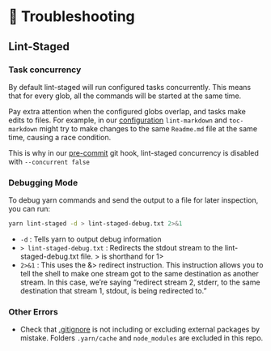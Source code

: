 # 💪 Troubleshooting

## Lint-Staged

### Task concurrency

By default lint-staged will run configured tasks concurrently. This means that for every glob, all the commands will be started at the same time.

Pay extra attention when the configured globs overlap, and tasks make edits to files. For example, in our [configuration](.lintstagedrc) `lint-markdown` and `toc-markdown` might try to make changes to the same `Readme.md` file at the same time, causing a race condition.

This is why in our [pre-commit](/.husky/pre-commit) git hook, lint-staged concurrency is disabled with `--concurrent false`

### Debugging Mode

To debug yarn commands and send the output to a file for later inspection, you can run:

```sh
yarn lint-staged -d > lint-staged-debug.txt 2>&1
```

- `-d` : Tells yarn to output debug information
- `> lint-staged-debug.txt` : Redirects the stdout stream to the lint-staged-debug.txt file. > is shorthand for 1>
- `2>&1` : This uses the &> redirect instruction. This instruction allows you to tell the shell to make one stream got to the same destination as another stream. In this case, we’re saying “redirect stream 2, stderr, to the same destination that stream 1, stdout, is being redirected to.”

### Other Errors

- Check that [.gitignore](.gitignore) is not including or excluding external packages by mistake.
Folders `.yarn/cache` and `node_modules` are excluded in this repo.
